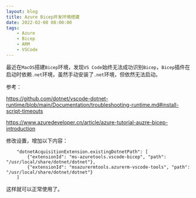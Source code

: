 ```yaml
---
layout: blog
title: Azure Bicep开发环境搭建 
date: 2022-02-08 08:00:00
tags:
    - Azure
    - Bicep
    - ARM
    - VSCode
---
```


最近在`MacOS`搭建`Bicep`环境，发现`VS Code`始终无法成功识别`Bicep`，`Bicep`插件在启动时依赖`.net`环境，虽然手动安装了`.net`环境，但依然无法启动。

参考：

https://github.com/dotnet/vscode-dotnet-runtime/blob/main/Documentation/troubleshooting-runtime.md#install-script-timeouts 

https://www.azuredeveloper.cn/article/azure-tutorial-auzre-bicep-introduction 


修改设置，增加以下内容：

```
    "dotnetAcquisitionExtension.existingDotnetPath": [
        {"extensionId": "ms-azuretools.vscode-bicep", "path": "/usr/local/share/dotnet/dotnet"},
        {"extensionId": "msazurermtools.azurerm-vscode-tools", "path": "/usr/local/share/dotnet/dotnet"}
    ]
```

这样就可以正常使用了。
